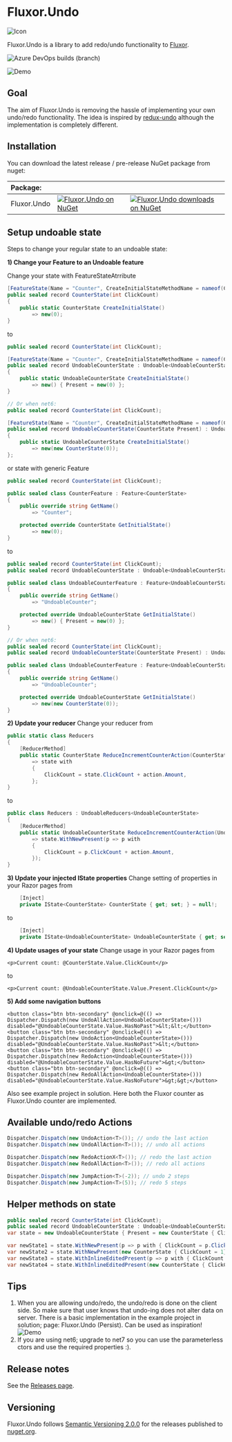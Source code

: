 # Fluxor.Undo
![Icon](https://raw.githubusercontent.com/Pjotrtje/Fluxor.Undo/main/docs/icon-128x128.png) 

Fluxor.Undo is a library to add redo/undo functionality to [Fluxor](https://github.com/mrpmorris/Fluxor). 

![Azure DevOps builds (branch)](https://img.shields.io/azure-devops/build/Pjotrtje/PvS/21/main)

![Demo](https://raw.githubusercontent.com/Pjotrtje/Fluxor.Undo/main/docs/undo_demo.gif)


## Goal
The aim of Fluxor.Undo is removing the hassle of implementing your own undo/redo functionality. The idea is inspired by [redux-undo](https://github.com/omnidan/redux-undo) although the implementation is completely different.


## Installation
You can download the latest release / pre-release NuGet package from nuget:

 | Package: |  |  | 
 | :--- | --- | --- |
 | Fluxor.Undo | [![Fluxor.Undo on NuGet](https://img.shields.io/nuget/v/Fluxor.Undo.svg)](https://www.nuget.org/packages/Fluxor.Undo) | [![Fluxor.Undo downloads on NuGet](https://img.shields.io/nuget/dt/Fluxor.Undo.svg)](https://www.nuget.org/packages/Fluxor.Undo) |
 

## Setup undoable state
Steps to change your regular state to an undoable state:

**1) Change your Feature to an Undoable feature**

Change your state with FeatureStateAtrribute

```csharp
[FeatureState(Name = "Counter", CreateInitialStateMethodName = nameof(CreateInitialState))]
public sealed record CounterState(int ClickCount)
{
    public static CounterState CreateInitialState()
        => new(0);
}
```

to

```csharp
public sealed record CounterState(int ClickCount);

[FeatureState(Name = "Counter", CreateInitialStateMethodName = nameof(CreateInitialState))]
public sealed record UndoableCounterState : Undoable<UndoableCounterState, CounterState>
{
    public static UndoableCounterState CreateInitialState()
        => new() { Present = new(0) };
}

// Or when net6:
public sealed record CounterState(int ClickCount);

[FeatureState(Name = "Counter", CreateInitialStateMethodName = nameof(CreateInitialState))]
public sealed record UndoableCounterState(CounterState Present) : Undoable<UndoableCounterState, CounterState>(Present)
{
    public static UndoableCounterState CreateInitialState()
        => new(new CounterState(0));
};
```

or state with generic Feature

```csharp
public sealed record CounterState(int ClickCount);

public sealed class CounterFeature : Feature<CounterState>
{
    public override string GetName()
        => "Counter";

    protected override CounterState GetInitialState()
        => new(0);
}
```

to

```csharp
public sealed record CounterState(int ClickCount);
public sealed record UndoableCounterState : Undoable<UndoableCounterState, CounterState>;

public sealed class UndoableCounterFeature : Feature<UndoableCounterState>
{
    public override string GetName()
        => "UndoableCounter";

    protected override UndoableCounterState GetInitialState()
        => new() { Present = new(0) };
}

// Or when net6:
public sealed record CounterState(int ClickCount);
public sealed record UndoableCounterState(CounterState Present) : Undoable<UndoableCounterState, CounterState>(Present);

public sealed class UndoableCounterFeature : Feature<UndoableCounterState>
{
    public override string GetName()
        => "UndoableCounter";

    protected override UndoableCounterState GetInitialState()
        => new(new CounterState(0));
}
```

**2) Update your reducer**
Change your reducer from
```csharp
public static class Reducers
{
    [ReducerMethod]
    public static CounterState ReduceIncrementCounterAction(CounterState state, IncrementCounterAction action)
        => state with
        {
            ClickCount = state.ClickCount + action.Amount,
        };
}
```

to


```csharp
public class Reducers : UndoableReducers<UndoableCounterState>
{
    [ReducerMethod]
    public static UndoableCounterState ReduceIncrementCounterAction(UndoableCounterState state, IncrementCounterAction action)
        => state.WithNewPresent(p => p with
        {
            ClickCount = p.ClickCount + action.Amount,
        });
}
```


**3) Update your injected IState properties**
Change setting of properties in your Razor pages from
```csharp
    [Inject]
    private IState<CounterState> CounterState { get; set; } = null!;
```

to

```csharp
    [Inject]
    private IState<UndoableCounterState> UndoableCounterState { get; set; } = null!;
```

**4) Update usages of your state**
Change usage in your Razor pages from
```cshtml 
<p>Current count: @CounterState.Value.ClickCount</p>
```

to

```cshtml
<p>Current count: @UndoableCounterState.Value.Present.ClickCount</p>
```

**5) Add some navigation buttons**
```cshtml
<button class="btn btn-secondary" @onclick=@(() => Dispatcher.Dispatch(new UndoAllAction<UndoableCounterState>())) disabled="@UndoableCounterState.Value.HasNoPast">&lt;&lt;</button>
<button class="btn btn-secondary" @onclick=@(() => Dispatcher.Dispatch(new UndoAction<UndoableCounterState>())) disabled="@UndoableCounterState.Value.HasNoPast">&lt;</button>
<button class="btn btn-secondary" @onclick=@(() => Dispatcher.Dispatch(new RedoAction<UndoableCounterState>())) disabled="@UndoableCounterState.Value.HasNoFuture">&gt;</button>
<button class="btn btn-secondary" @onclick=@(() => Dispatcher.Dispatch(new RedoAllAction<UndoableCounterState>())) disabled="@UndoableCounterState.Value.HasNoFuture">&gt;&gt;</button>
```

Also see example project in solution. Here both the Fluxor counter as Fluxor.Undo counter are implemented.


## Available undo/redo Actions
```csharp
Dispatcher.Dispatch(new UndoAction<T>()); // undo the last action
Dispatcher.Dispatch(new UndoAllAction<T>()); // undo all actions

Dispatcher.Dispatch(new RedoActionX<T>()); // redo the last action
Dispatcher.Dispatch(new RedoAllAction<T>()); // redo all actions

Dispatcher.Dispatch(new JumpAction<T>(-2)); // undo 2 steps
Dispatcher.Dispatch(new JumpAction<T>(5)); // redo 5 steps
```

## Helper methods on state
```csharp
public sealed record CounterState(int ClickCount);
public sealed record UndoableCounterState : Undoable<UndoableCounterState, CounterState>;
var state = new UndoableCounterState { Present = new CounterState { ClickCount = 0}};

var newState1 = state.WithNewPresent(p => p with { ClickCount = p.ClickCount + 1 }); // Moves current present to past and sets new present
var newState2 = state.WithNewPresent(new CounterState { ClickCount = 1}); // Moves current present to past and sets new present
var newState3 = state.WithInlineEditedPresent(p => p with { ClickCount = p.ClickCount + 1 }); // Doest NOT move current present to past and replaces current present
var newState4 = state.WithInlineEditedPresent(new CounterState { ClickCount = 1}); // Doest NOT move current present to past and replaces current present

```
## Tips
1) When you are allowing undo/redo, the undo/redo is done on the client side. So make sure that user knows that undo-ing does not alter data on server. There is a basic implementation in the example project in solution; page: Fluxor.Undo (Persist). Can be used as inspiration!
![Demo](https://raw.githubusercontent.com/Pjotrtje/Fluxor.Undo/main/docs/persist_demo.gif)
2) If you are using net6; upgrade to net7 so you can use the parameterless ctors and use the required properties :).


## Release notes
See the [Releases page](https://github.com/Pjotrtje/Fluxor.Undo/releases/).


## Versioning
Fluxor.Undo follows [Semantic Versioning 2.0.0](http://semver.org/spec/v2.0.0.html) for the releases published to [nuget.org](https://www.nuget.org/).
